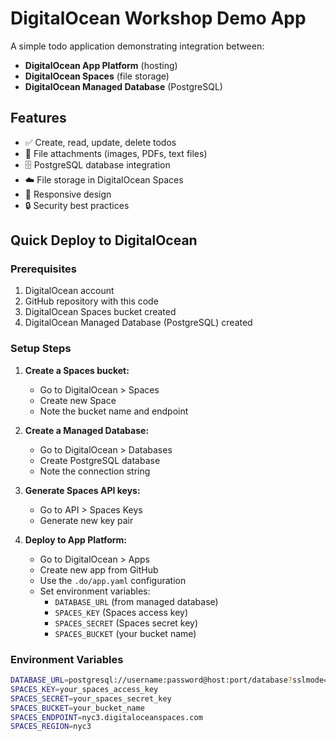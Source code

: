 # DigitalOcean Workshop Demo App

A simple todo application demonstrating integration between:
- **DigitalOcean App Platform** (hosting)
- **DigitalOcean Spaces** (file storage)
- **DigitalOcean Managed Database** (PostgreSQL)

## Features

- ✅ Create, read, update, delete todos
- 📎 File attachments (images, PDFs, text files)
- 🗄️ PostgreSQL database integration
- ☁️ File storage in DigitalOcean Spaces
- 📱 Responsive design
- 🔒 Security best practices

## Quick Deploy to DigitalOcean

### Prerequisites

1. DigitalOcean account
2. GitHub repository with this code
3. DigitalOcean Spaces bucket created
4. DigitalOcean Managed Database (PostgreSQL) created

### Setup Steps

1. **Create a Spaces bucket:**
   - Go to DigitalOcean > Spaces
   - Create new Space
   - Note the bucket name and endpoint

2. **Create a Managed Database:**
   - Go to DigitalOcean > Databases
   - Create PostgreSQL database
   - Note the connection string

3. **Generate Spaces API keys:**
   - Go to API > Spaces Keys
   - Generate new key pair

4. **Deploy to App Platform:**
   - Go to DigitalOcean > Apps
   - Create new app from GitHub
   - Use the `.do/app.yaml` configuration
   - Set environment variables:
     - `DATABASE_URL` (from managed database)
     - `SPACES_KEY` (Spaces access key)
     - `SPACES_SECRET` (Spaces secret key)
     - `SPACES_BUCKET` (your bucket name)

### Environment Variables

```bash
DATABASE_URL=postgresql://username:password@host:port/database?sslmode=require
SPACES_KEY=your_spaces_access_key
SPACES_SECRET=your_spaces_secret_key
SPACES_BUCKET=your_bucket_name
SPACES_ENDPOINT=nyc3.digitaloceanspaces.com
SPACES_REGION=nyc3
